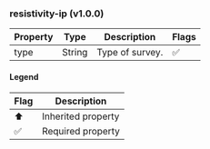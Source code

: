 ### resistivity-ip (v1.0.0)

| Property | Type | Description | Flags |
|---|---|---|---|
| type | String | Type of survey. | ✅ |


#### Legend

| Flag | Description |
| --- | --- |
| ⬆️ | Inherited property |
| ✅ | Required property |

